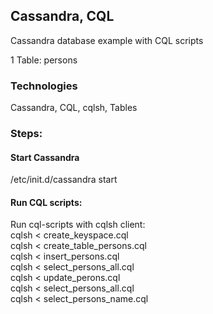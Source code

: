 ## Cassandra, CQL
Cassandra database example with CQL scripts <br />

1 Table: persons <br />


### Technologies
Cassandra, CQL, cqlsh, Tables


### Steps:
#### Start Cassandra 
/etc/init.d/cassandra start <br /> 


#### Run CQL scripts:
Run cql-scripts with cqlsh client: <br />
cqlsh < create_keyspace.cql <br />
cqlsh < create_table_persons.cql <br />
cqlsh < insert_persons.cql <br />
cqlsh < select_persons_all.cql <br />
cqlsh < update_perons.cql <br />
cqlsh < select_persons_all.cql <br />
cqlsh < select_persons_name.cql <br />






